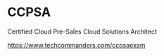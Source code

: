 # CCPSA
Certified Cloud Pre-Sales Cloud Solutions Architect 

https://www.techcommanders.com/ccpsaexam
